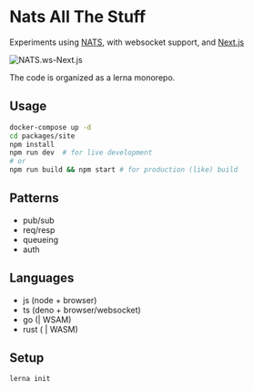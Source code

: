 # Nats All The Stuff

Experiments using [NATS](https://nats.io/), with websocket support, and [Next.js](https://nextjs.org/)

![NATS.ws-Next.js](NATS.ws-Next.js-annotated.gif "NATS.ws-Next.js")

The code is organized as a lerna monorepo.

## Usage

```bash
docker-compose up -d
cd packages/site
npm install
npm run dev  # for live development
# or
npm run build && npm start # for production (like) build
```

## Patterns

- pub/sub
- req/resp
- queueing
- auth

## Languages

- js (node + browser)
- ts (deno + browser/websocket)
- go (| WSAM)
- rust ( | WASM)

## Setup

```bash
lerna init
```
